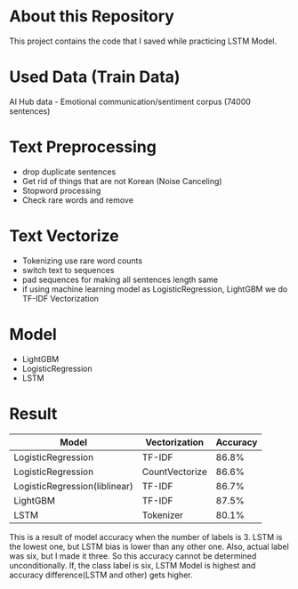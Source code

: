 # About this Repository
This project contains the code that I saved while practicing LSTM Model.

# Used Data (Train Data)
AI Hub data - Emotional communication/sentiment corpus (74000 sentences)

# Text Preprocessing
+ drop duplicate sentences
+ Get rid of things that are not Korean (Noise Canceling)
+ Stopword processing
+ Check rare words and remove 

# Text Vectorize
+ Tokenizing use rare word counts
+ switch text to sequences
+ pad sequences for making all sentences length same
+ if using machine learning model as LogisticRegression, LightGBM we do TF-IDF Vectorization

# Model
+ LightGBM
+ LogisticRegression
+ LSTM

# Result
|Model|Vectorization|Accuracy|
|------|---|---|
|LogisticRegression|TF-IDF|86.8%|
|LogisticRegression|CountVectorize|86.6%|
|LogisticRegression(liblinear)|TF-IDF|86.7%|
|LightGBM|TF-IDF|87.5%|
|LSTM|Tokenizer|80.1%|

This is a result of model accuracy when the number of labels is 3. LSTM is the lowest one, but LSTM bias is lower than any other one. 
Also, actual label was six, but I made it three. So this accuracy cannot be determined unconditionally. 
If, the class label is six, LSTM Model is highest and accuracy difference(LSTM and other) gets higher.


